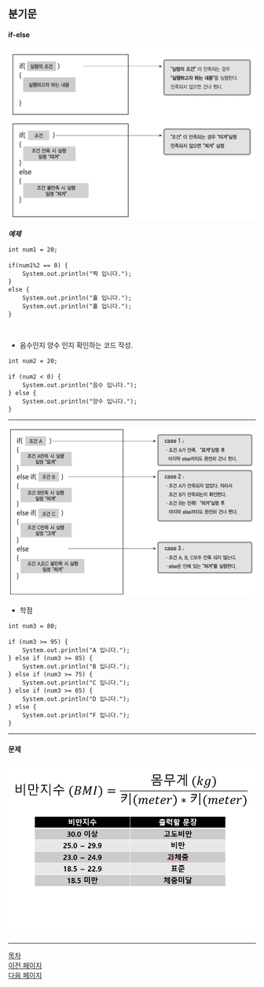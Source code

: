 ## 분기문
#### if-else

<p align="center">
  <img src="../Image/if_else_01.png" alt="if-else">
</p>

___예제___

```
int num1 = 20;

if(num1%2 == 0) {
    System.out.println("짝 입니다.");
}
else {
    System.out.println("홀 입니다.");
    System.out.println("홀 입니다.");
}
```
<br>

- 음수인지 양수 인지 확인하는 코드 작성.

```
int num2 = 20;

if (num2 < 0) {
    System.out.println("음수 입니다.");
} else {
    System.out.println("양수 입니다.");
}
```

---
<p align="center">
  <img src="../Image/if_else_02.png" alt="if-else">
</p>


- 학점

```
int num3 = 80;

if (num3 >= 95) {
    System.out.println("A 입니다.");
} else if (num3 >= 85) {
    System.out.println("B 입니다.");
} else if (num3 >= 75) {
    System.out.println("C 입니다.");
} else if (num3 >= 65) {
    System.out.println("D 입니다.");
} else {
    System.out.println("F 입니다.");
}
```

---
#### 문제

<p align="center">
  <img src="../Image/if_else_03.png" alt="if-else">
</p>

---
<!--목차 & 다음으로 페이지 이동-->
[목차](https://github.com/Devcurve/Java/blob/main/README.md)<br>
[이전 페이지](https://github.com/Devcurve/Java/blob/main/Markdown/operator.md)<br>
[다음 페이지](https://github.com/Devcurve/Java/switch.md)
